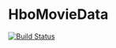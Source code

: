 # HboMovieData
[![Build Status](https://travis-ci.org/dlomelin/HboMovieData.svg?branch=master)](https://travis-ci.org/dlomelin/HboMovieData)
